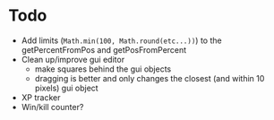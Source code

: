 # Todo

-   Add limits (`Math.min(100, Math.round(etc...))`) to the getPercentFromPos and getPosFromPercent
-   Clean up/improve gui editor 
    -   make squares behind the gui objects
    -   dragging is better and only changes the closest (and within 10 pixels) gui object
-   XP tracker
-   Win/kill counter?
